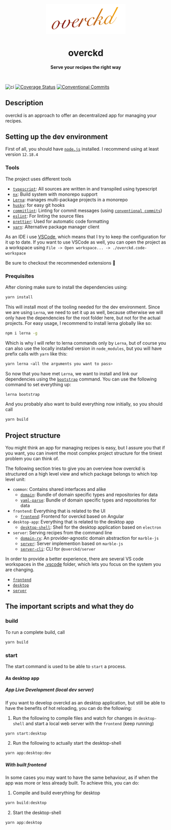 <p align="center">
  <img width="250" src="./assets/overckd.svg">
</p>
<h1 align="center">overckd</h1>
<p align="center">
  <b>Serve your recipes the right way</b>
</p>

<br>

![ci][gh-workflow-main-badge]
[![Coverage Status][cov-badge]][cov-url]
[![Conventional Commits][conventional-commits-image]][conventional-commits-url]

## Description

overckd is an approach to offer an decentralized app for managing your recipes.

## Setting up the dev environment

First of all, you should have [`node.js`](https://nodejs.org/en/) installed. I recommend using at least version `12.18.4`

### Tools

The project uses different tools

- [`typescript`](https://www.typescriptlang.org/): All sources are written in and transpiled using typescript
- [`nx`](https://nx.dev/): Build system with monorepo support
- [`Lerna`](https://lerna.js.org/): manages multi-package projects in a monorepo
- [`husky`](https://typicode.github.io/husky/#/): for easy git hooks
- [`commitlint`](https://commitlint.js.org/): Linting for commit messages (using [`conventional commits`](https://www.conventionalcommits.org/en/v1.0.0/))
- [`eslint`](https://eslint.org/): For linting the source files
- [`prettier`](https://prettier.io/): Used for automatic code formatting
- [`yarn`](https://yarnpkg.com/): Alternative package manager client

As an IDE i use [VSCode](https://code.visualstudio.com/), which means that I try to keep the configuration for it up to date. If you want to use VSCode as well, you can open the project as a workspace using
`File -> Open workspace... -> ./overckd.code-workspace`

Be sure to checkout the recommended extensions 🙂

### Prequisites

After cloning make sure to install the dependencies using:

```sh
yarn install
```

This will install most of the tooling needed for the dev environment.
Since we are using `Lerna`, we need to set it up as well, because otherwise we will only have the dependencies for the root folder here, but not for the actual projects. For easy usage, I recommend to install lerna globally like so:

```sh
npm i lerna -g
```

Which is why I will refer to lerna commands only by `Lerna`, but of course you can also use the locally installed version in `node_modules`, but you will have prefix calls with `yarn` like this:

```sh
yarn lerna <all the arguments you want to pass>
```

So now that you have met `Lerna`, we want to install and link our dependencies using the [`bootstrap`](https://github.com/lerna/lerna/tree/master/commands/bootstrap#readme) command. You can use the following command to set everything up:

```sh
lerna bootstrap
```

And you probably also want to build everything now initially, so you should call

```sh
yarn build
```

## Project structure

You might think an app for managing recipes is easy, but I assure you that if you want, you can invent the most complex project structure for the tiniest problem you can think of.

The following section tries to give you an overview how overckd is structured on a high level view and which package belongs to which top level unit:

- `common`: Contains shared interfaces and alike
  - [`domain`](./packages/domain/README.md): Bundle of domain specific types and repositories for data
  - [`yaml-parse`](./packages/yaml-parser/README.md): Bundle of domain specific types and repositories for data
- `frontend`: Everything that is related to the UI
  - [`frontend`](./apps/frontend/README.md): Frontend for overckd based on Angular
- `desktop-app`: Everything that is related to the desktop app
  - [`desktop-shell`](./packages/desktop-shell/README.md): Shell for the desktop application based on `electron`
- `server`: Serving recipes from the command line
  - [`domain-rx`](./packages/domain-rx/README.md): An provider-agnostic domain abstraction for `marble-js`
  - [`server`](./packages/server/README.md): Server implemention based on `marble-js`
  - [`server-cli`](./packages/server-cli/README.md): CLI for `@overckd/server`

In order to provide a better experience, there are several VS code workspaces in the [.vscode](./.vscode) folder, which lets you focus on the system you are changing.

- [`frontend`](./.vscode/overckd-frontend.code-workspace)
- [`desktop`](./.vscode/overckd-deskop.code-workspace)
- [`server`](./.vscode/overckd-server.code-workspace)

## The important scripts and what they do

### build

To run a complete build, call

```sh
yarn build
```

### start

The start command is used to be able to `start` a process.

#### As desktop app

##### App Live Development (local dev server)

If you want to develop overckd as an desktop application, but still be able to have the benefits of hot reloading, you can do the following:

1. Run the following to compile files and watch for changes in `desktop-shell` and start a local web server with the `frontend` (keep running)

```sh
yarn start:desktop
```

2. Run the following to actually start the desktop-shell

```sh
yarn app:desktop:dev
```

##### With built frontend

In some cases you may want to have the same behaviour, as if when the app was more or less already built. To achieve this, you can do:

1. Compile and build everything for desktop

```sh
yarn build:desktop
```

2. Start the desktop-shell

```sh
yarn app:desktop
```

[conventional-commits-image]: https://img.shields.io/badge/Conventional%20Commits-1.0.0-yellow.svg
[conventional-commits-url]: https://conventionalcommits.org/
[cov-badge]: https://coveralls.io/repos/github/ckapps/overckd/badge.svg?branch=main
[cov-url]: (https://coveralls.io/github/ckapps/overckd?branch=main)
[gh-workflow-main-badge]: https://github.com/ckapps/overckd/workflows/CI/badge.svg
